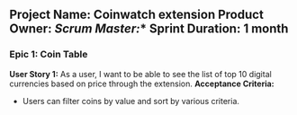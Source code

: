 **Project Name:** Coinwatch extension
**Product Owner:** 
*Scrum Master:** 
**Sprint Duration:** 1 month
---
### Epic 1: Coin Table
**User Story 1:**
As a user, I want to be able to see the list of top 10 digital currencies based on price through the 
extension.
**Acceptance Criteria:**
- Users can filter coins by value and sort by various criteria.